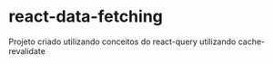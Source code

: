# react-data-fetching

Projeto criado utilizando conceitos do react-query utilizando cache-revalidate
